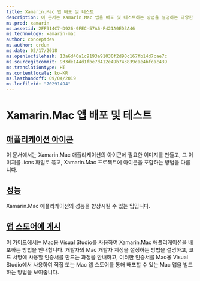 ```yaml
---
title: Xamarin.Mac 앱 배포 및 테스트
description: 이 문서는 Xamarin.Mac 앱을 배포 및 테스트하는 방법을 설명하는 다양한 설명서로 연결합니다. 연결된 설명서에서는 애플리케이션 아이콘, 성능 및 App Store에 게시에 대해 설명합니다.
ms.prod: xamarin
ms.assetid: 2FF314C7-D926-9FEC-57A6-F421A0ED3A46
ms.technology: xamarin-mac
author: conceptdev
ms.author: crdun
ms.date: 02/17/2018
ms.openlocfilehash: 13a6d46a1c9193a91030f2d90c167fb14d7cae7c
ms.sourcegitcommit: 933de144d1fbe7d412e49b743839cae4bfcac439
ms.translationtype: HT
ms.contentlocale: ko-KR
ms.lasthandoff: 09/04/2019
ms.locfileid: "70291494"
---
```

# <a name="deploying-and-testing-xamarinmac-apps"></a>Xamarin.Mac 앱 배포 및 테스트

## <a name="application-iconapp-iconmd"></a>[애플리케이션 아이콘](app-icon.md)

이 문서에서는 Xamarin.Mac 애플리케이션의 아이콘에 필요한 이미지를 만들고, 그 이미지를 .icns 파일로 묶고, Xamarin.Mac 프로젝트에 아이콘을 포함하는 방법을 다룹니다.

## <a name="performanceperformancemd"></a>[성능](performance.md)

Xamarin.Mac 애플리케이션의 성능을 향상시킬 수 있는 팁입니다.

## <a name="publishing-to-the-app-storepublishing-to-the-app-storeindexmd"></a>[앱 스토어에 게시](publishing-to-the-app-store/index.md)

이 가이드에서는 Mac용 Visual Studio를 사용하여 Xamarin.Mac 애플리케이션을 배포하는 방법을 안내합니다. 개발자의 Mac 개발자 계정을 설정하는 방법을 설명하고, 코드 서명에 사용할 인증서를 만드는 과정을 안내하고, 이러한 인증서를 Mac용 Visual Studio에서 사용하여 직접 또는 Mac 앱 스토어를 통해 배포할 수 있는 Mac 앱을 빌드하는 방법을 보여줍니다.
